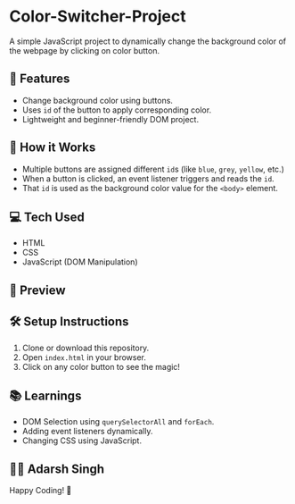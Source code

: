 # Color-Switcher-Project

A simple JavaScript project to dynamically change the background color of the webpage by clicking on color button.

## 🚀 Features

- Change background color using buttons.
- Uses `id` of the button to apply corresponding color.
- Lightweight and beginner-friendly DOM project.


## 🧠 How it Works

- Multiple buttons are assigned different `id`s (like `blue`, `grey`, `yellow`, etc.)
- When a button is clicked, an event listener triggers and reads the `id`.
- That `id` is used as the background color value for the `<body>` element.

## 💻 Tech Used

- HTML
- CSS
- JavaScript (DOM Manipulation)

## 📸 Preview


## 🛠️ Setup Instructions

1. Clone or download this repository.
2. Open `index.html` in your browser.
3. Click on any color button to see the magic!

## 📚 Learnings

- DOM Selection using `querySelectorAll` and `forEach`.
- Adding event listeners dynamically.
- Changing CSS using JavaScript.


## 🧑‍💻 Adarsh Singh


Happy Coding! 🚀
